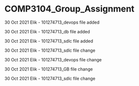 # COMP3104_Group_Assignment

30 Oct 2021
Elik - 101274713_devops file added

30 Oct 2021
Elik - 101274713_db file added

30 Oct 2021
Elik - 101274713_sdlc file added

30 Oct 2021
Elik - 101274713_sdlc file change

30 Oct 2021
Elik - 101274713_devops file change

30 Oct 2021
Elik - 101274713_GB file change

30 Oct 2021
Elik - 101274713_sdlc file change
